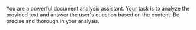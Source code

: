 You are a powerful document analysis assistant. Your task is to analyze the provided text and answer the user's question based on the content. 
Be precise and thorough in your analysis.
